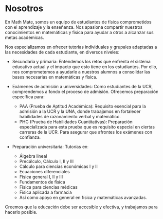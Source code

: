 # Nosotros

En Math Mate, somos un equipo de estudiantes de física comprometidos con el aprendizaje y la enseñanza. Nos apasiona compartir nuestros conocimientos en matemáticas y física para ayudar a otros a alcanzar sus metas académicas. 

Nos especializamos en ofrecer tutorías individuales y grupales adaptadas a las necesidades de cada estudiante, en diversos niveles:

* Secundaria y primaria: Entendemos los retos que enfrenta el sistema educativo actual y el impacto que esto tiene en los estudiantes. Por ello, nos comprometemos a ayudarle a nuestros alumnos a consolidar las bases necesarias en matemáticas y física.

* Exámenes de admisión a universidades: Como estudiantes de la UCR, comprendemos a fondo el proceso de admisión. Ofrecemos preparación específica para:
    - PAA (Prueba de Aptitud Académica): Requisito esencial para la admisión a la UCR y la UNA, donde trabajamos en fortalecer habilidades de razonamiento verbal y matemático.
    - PHC (Prueba de Habilidades Cuantitativas): Preparación especializada para esta prueba que es requisito especial en ciertas carreras de la UCR.
Para asegurar que afrontes los exámenes con confianza. 

* Preparación universitaria: Tutorías en:
    - Álgebra lineal 
    - Precálculo, Cálculo I, II y III
    - Cálculo para ciencias económicas I y II
    - Ecuaciones diferenciales 
    - Física general I, II y III
    - Fundamentos de física 
    - Física para ciencias médicas
    - Física aplicada a farmacia
    - Así como apoyo en general en física y matemáticas avanzadas.

Creemos que la educación debe ser accesible y efectiva, y trabajamos para hacerlo posible.







